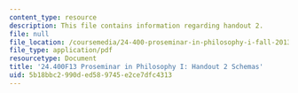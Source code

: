```yaml
---
content_type: resource
description: This file contains information regarding handout 2.
file: null
file_location: /coursemedia/24-400-proseminar-in-philosophy-i-fall-2013/5b18bbc2990ded589745e2ce7dfc4313_MIT24_400F13_Handout2.pdf
file_type: application/pdf
resourcetype: Document
title: '24.400F13 Proseminar in Philosophy I: Handout 2 Schemas'
uid: 5b18bbc2-990d-ed58-9745-e2ce7dfc4313
---
```

